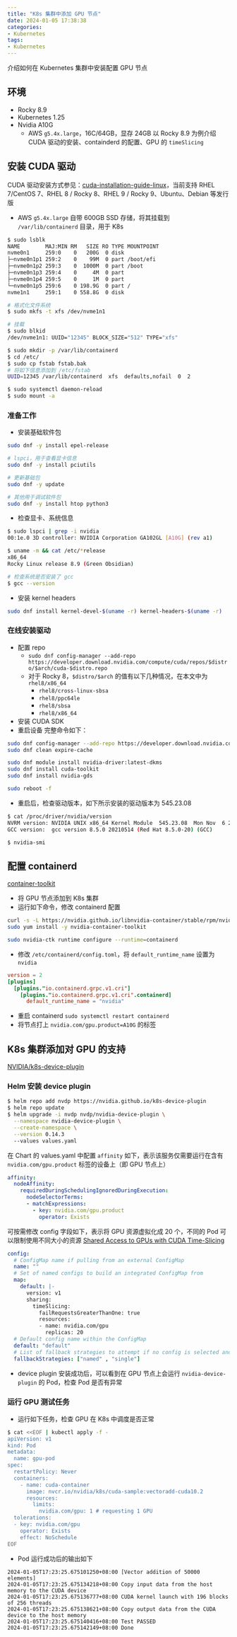 ```yaml
---
title: "K8s 集群中添加 GPU 节点"
date: 2024-01-05 17:38:38
categories:
- Kubernetes
tags:
- Kubernetes
---
```


介绍如何在 Kubernetes 集群中安装配置 GPU 节点

<!-- more -->

## 环境
- Rocky 8.9
- Kubernetes 1.25
- Nvidia A10G
  - AWS `g5.4x.large`，16C/64GB，显存 24GB
以 Rocky 8.9 为例介绍 CUDA 驱动的安装、containderd 的配置、GPU 的 `timeSlicing`

## 安装 CUDA 驱动
CUDA 驱动安装方式参见：[cuda-installation-guide-linux](https://docs.nvidia.com/cuda/cuda-installation-guide-linux/index.html#package-manager-installation)，当前支持 RHEL 7/CentOS 7、RHEL 8 / Rocky 8、RHEL 9 / Rocky 9、Ubuntu、Debian 等发行版
- AWS `g5.4x.large` 自带 600GB SSD 存储，将其挂载到 `/var/lib/containerd` 目录，用于 K8s
```bash
$ sudo lsblk
NAME        MAJ:MIN RM   SIZE RO TYPE MOUNTPOINT
nvme0n1     259:0    0   200G  0 disk 
├─nvme0n1p1 259:2    0    99M  0 part /boot/efi
├─nvme0n1p2 259:3    0  1000M  0 part /boot
├─nvme0n1p3 259:4    0     4M  0 part 
├─nvme0n1p4 259:5    0     1M  0 part 
└─nvme0n1p5 259:6    0 198.9G  0 part /
nvme1n1     259:1    0 558.8G  0 disk

# 格式化文件系统
$ sudo mkfs -t xfs /dev/nvme1n1

# 挂载
$ sudo blkid
/dev/nvme1n1: UUID="12345" BLOCK_SIZE="512" TYPE="xfs"

$ sudo mkdir -p /var/lib/containerd
$ cd /etc/
$ sudo cp fstab fstab.bak
# 将如下信息添加到 /etc/fstab
UUID=12345 /var/lib/containerd  xfs  defaults,nofail  0  2

$ sudo systemctl daemon-reload
$ sudo mount -a
```

### 准备工作
- 安装基础软件包
```bash
sudo dnf -y install epel-release

# lspci，用于查看显卡信息
sudo dnf -y install pciutils

# 更新基础包
sudo dnf -y update

# 其他用于调试软件包
sudo dnf -y install htop python3
```
- 检查显卡、系统信息
```bash
$ sudo lspci | grep -i nvidia
00:1e.0 3D controller: NVIDIA Corporation GA102GL [A10G] (rev a1)

$ uname -m && cat /etc/*release
x86_64
Rocky Linux release 8.9 (Green Obsidian)

# 检查系统是否安装了 gcc
$ gcc --version
```
- 安装 kernel headers
```bash
sudo dnf install kernel-devel-$(uname -r) kernel-headers-$(uname -r)
```

### 在线安装驱动
- 配置 repo
  - `sudo dnf config-manager --add-repo https://developer.download.nvidia.com/compute/cuda/repos/$distro/$arch/cuda-$distro.repo`
  - 对于 Rocky 8，`$distro/$arch` 的值有以下几种情况，在本文中为 `rhel8/x86_64`
    - `rhel8/cross-linux-sbsa`
    - `rhel8/ppc64le`
    - `rhel8/sbsa`
    - `rhel8/x86_64`
- 安装 CUDA SDK
- 重启设备
完整命令如下：
```bash
sudo dnf config-manager --add-repo https://developer.download.nvidia.com/compute/cuda/repos/rhel8/x86_64/cuda-rhel8.repo
sudo dnf clean expire-cache

sudo dnf module install nvidia-driver:latest-dkms
sudo dnf install cuda-toolkit
sudo dnf install nvidia-gds

sudo reboot -f
```
- 重启后，检查驱动版本，如下所示安装的驱动版本为 545.23.08
```bash
$ cat /proc/driver/nvidia/version
NVRM version: NVIDIA UNIX x86_64 Kernel Module  545.23.08  Mon Nov  6 23:49:37 UTC 2023
GCC version:  gcc version 8.5.0 20210514 (Red Hat 8.5.0-20) (GCC)

$ nvidia-smi
```

## 配置 containerd
[container-toolkit](https://docs.nvidia.com/datacenter/cloud-native/container-toolkit/latest/install-guide.html#installing-with-yum-or-dnf)
- 将 GPU 节点添加到 K8s 集群
- 运行如下命令，修改 containerd 配置
```bash
curl -s -L https://nvidia.github.io/libnvidia-container/stable/rpm/nvidia-container-toolkit.repo | sudo tee /etc/yum.repos.d/nvidia-container-toolkit.repo
sudo yum install -y nvidia-container-toolkit

sudo nvidia-ctk runtime configure --runtime=containerd
```
- 修改 `/etc/containerd/config.toml`，将 `default_runtime_name` 设置为 `nvidia`
```toml
version = 2
[plugins]
  [plugins."io.containerd.grpc.v1.cri"]
    [plugins."io.containerd.grpc.v1.cri".containerd]
      default_runtime_name = "nvidia"
```
- 重启 containerd `sudo systemctl restart containerd`
- 将节点打上 `nvidia.com/gpu.product=A10G` 的标签

## K8s 集群添加对 GPU 的支持
[NVIDIA/k8s-device-plugin](https://github.com/NVIDIA/k8s-device-plugin#deployment-via-helm)
### Helm 安装 device plugin
```bash
$ helm repo add nvdp https://nvidia.github.io/k8s-device-plugin
$ helm repo update
$ helm upgrade -i nvdp nvdp/nvidia-device-plugin \
  --namespace nvidia-device-plugin \
  --create-namespace \
  --version 0.14.3
  --values values.yaml
```
在 Chart 的 values.yaml 中配置 `affinity` 如下，表示该服务仅需要运行在含有 `nvidia.com/gpu.product` 标签的设备上（即 GPU 节点上）
```yaml
affinity:
  nodeAffinity:
    requiredDuringSchedulingIgnoredDuringExecution:
      nodeSelectorTerms:
      - matchExpressions:
        - key: nvidia.com/gpu.product
          operator: Exists
```

可按需修改 config 字段如下，表示将 GPU 资源虚拟化成 20 个，不同的 Pod 可以限制使用不同大小的资源 [Shared Access to GPUs with CUDA Time-Slicing](https://github.com/NVIDIA/k8s-device-plugin?tab=readme-ov-file#shared-access-to-gpus-with-cuda-time-slicing)
```yaml
config:
  # ConfigMap name if pulling from an external ConfigMap
  name: ""
  # Set of named configs to build an integrated ConfigMap from
  map:
    default: |-
      version: v1
      sharing:
        timeSlicing:
          failRequestsGreaterThanOne: true
          resources:
          - name: nvidia.com/gpu
            replicas: 20
  # Default config name within the ConfigMap
  default: "default"
  # List of fallback strategies to attempt if no config is selected and no default is provided
  fallbackStrategies: ["named" , "single"]
```
- device plugin 安装成功后，可以看到在 GPU 节点上会运行 `nvidia-device-plugin` 的 Pod，检查 Pod 是否有异常
### 运行 GPU 测试任务
- 运行如下任务，检查 GPU 在 K8s 中调度是否正常
```bash
$ cat <<EOF | kubectl apply -f -
apiVersion: v1
kind: Pod
metadata:
  name: gpu-pod
spec:
  restartPolicy: Never
  containers:
    - name: cuda-container
      image: nvcr.io/nvidia/k8s/cuda-sample:vectoradd-cuda10.2
      resources:
        limits:
          nvidia.com/gpu: 1 # requesting 1 GPU
  tolerations:
  - key: nvidia.com/gpu
    operator: Exists
    effect: NoSchedule
EOF
```
- Pod 运行成功后的输出如下
```
2024-01-05T17:23:25.675101250+08:00 [Vector addition of 50000 elements]
2024-01-05T17:23:25.675134218+08:00 Copy input data from the host memory to the CUDA device
2024-01-05T17:23:25.675136777+08:00 CUDA kernel launch with 196 blocks of 256 threads
2024-01-05T17:23:25.675138621+08:00 Copy output data from the CUDA device to the host memory
2024-01-05T17:23:25.675140416+08:00 Test PASSED
2024-01-05T17:23:25.675142149+08:00 Done
```